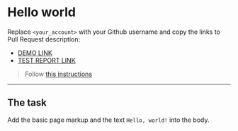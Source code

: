 # Hello world
Replace `<your_account>` with your Github username and copy the links to Pull Request description:
- [DEMO LINK](https://StepchukMisha.github.io/layout_hello-world/)
- [TEST REPORT LINK](https://StepchukMisha.github.io/layout_hello-world/report/html_report/)

> Follow [this instructions](https://mate-academy.github.io/layout_task-guideline/#how-to-solve-the-layout-tasks-on-github)
___

## The task
Add the basic page markup and the text `Hello, world!` into the body.

